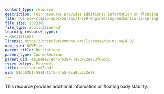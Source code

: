 ```yaml
---
content_type: resource
description: This resource provides additional information on floating body stability.
file: /ol-ocw-studio-app/courses/1-060-engineering-mechanics-ii-spring-2006/81dc82b1554411f54fb56ca9cc6c2e98_recitation7.pdf
file_size: 1323365
file_type: application/pdf
learning_resource_types:
- Recitations
license: https://creativecommons.org/licenses/by-nc-sa/4.0/
ocw_type: OCWFile
parent_title: Recitations
parent_type: CourseSection
parent_uid: ee18de12-ed45-b384-7a83-72aa73f66dd1
resourcetype: Document
title: recitation7.pdf
uid: 81dc82b1-5544-11f5-4fb5-6ca9cc6c2e98
---
```

This resource provides additional information on floating body stability.
